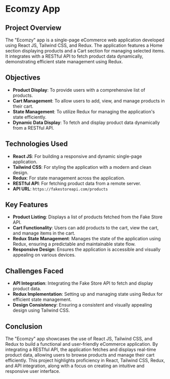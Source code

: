 # Ecomzy App

## Project Overview

The "Ecomzy" app is a single-page eCommerce web application developed using React JS, Tailwind CSS, and Redux. The application features a Home section displaying products and a Cart section for managing selected items. It integrates with a RESTful API to fetch product data dynamically, demonstrating efficient state management using Redux.

## Objectives

- **Product Display**: To provide users with a comprehensive list of products.
- **Cart Management**: To allow users to add, view, and manage products in their cart.
- **State Management**: To utilize Redux for managing the application's state efficiently.
- **Dynamic Data Display**: To fetch and display product data dynamically from a RESTful API.

## Technologies Used

- **React JS**: For building a responsive and dynamic single-page application.
- **Tailwind CSS**: For styling the application with a modern and clean design.
- **Redux**: For state management across the application.
- **RESTful API**: For fetching product data from a remote server.
- **API URL**: `https://fakestoreapi.com/products`

## Key Features

- **Product Listing**: Displays a list of products fetched from the Fake Store API.
- **Cart Functionality**: Users can add products to the cart, view the cart, and manage items in the cart.
- **Redux State Management**: Manages the state of the application using Redux, ensuring a predictable and maintainable state flow.
- **Responsive Design**: Ensures the application is accessible and visually appealing on various devices.

## Challenges Faced

- **API Integration**: Integrating the Fake Store API to fetch and display product data.
- **Redux Implementation**: Setting up and managing state using Redux for efficient state management.
- **Design Consistency**: Ensuring a consistent and visually appealing design using Tailwind CSS.

## Conclusion

The "Ecomzy" app showcases the use of React JS, Tailwind CSS, and Redux to build a functional and user-friendly eCommerce application. By integrating a RESTful API, the application fetches and displays real-time product data, allowing users to browse products and manage their cart efficiently. This project highlights proficiency in React, Tailwind CSS, Redux, and API integration, along with a focus on creating an intuitive and responsive user interface.